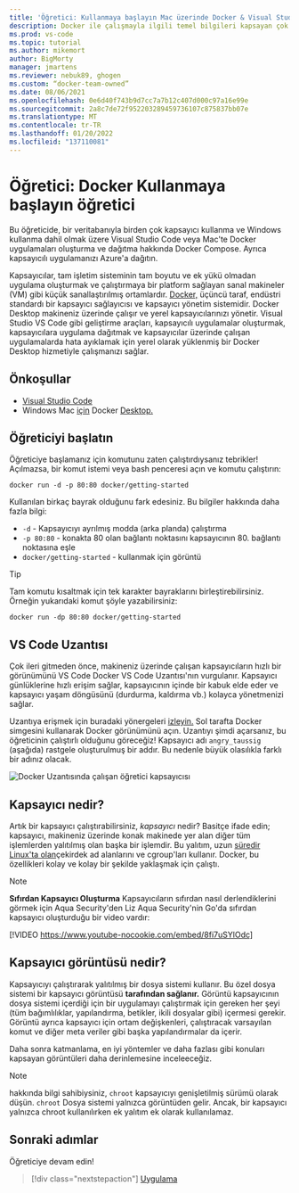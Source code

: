 ```yaml
---
title: 'Öğretici: Kullanmaya başlayın Mac üzerinde Docker & Visual Studio Code ile Windows oluşturma'
description: Docker ile çalışmayla ilgili temel bilgileri kapsayan çok adımlı bir öğretici Visual Studio Code.
ms.prod: vs-code
ms.topic: tutorial
ms.author: mikemort
author: BigMorty
manager: jmartens
ms.reviewer: nebuk89, ghogen
ms.custom: “docker-team-owned”
ms.date: 08/06/2021
ms.openlocfilehash: 0e6d40f743b9d7cc7a7b12c407d000c97a16e99e
ms.sourcegitcommit: 2a8c7de72f952203289459736107c875837bb07e
ms.translationtype: MT
ms.contentlocale: tr-TR
ms.lasthandoff: 01/20/2022
ms.locfileid: "137110081"
---
```

# <a name="tutorial-get-started-with-docker"></a>Öğretici: Docker Kullanmaya başlayın öğretici

Bu öğreticide, bir veritabanıyla birden çok kapsayıcı kullanma ve Windows kullanma dahil olmak üzere Visual Studio Code veya Mac'te Docker uygulamaları oluşturma ve dağıtma hakkında Docker Compose. Ayrıca kapsayıcılı uygulamanızı Azure'a dağıtın.

Kapsayıcılar, tam işletim sisteminin tam boyutu ve ek yükü olmadan uygulama oluşturmak ve çalıştırmaya bir platform sağlayan sanal makineler (VM) gibi küçük sanallaştırılmış ortamlardır. [Docker,](https://www.docker.com) üçüncü taraf, endüstri standardı bir kapsayıcı sağlayıcısı ve kapsayıcı yönetim sistemidir. Docker Desktop makineniz üzerinde çalışır ve yerel kapsayıcılarınızı yönetir. Visual Studio VS Code gibi geliştirme araçları, kapsayıcılı uygulamalar oluşturmak, kapsayıcılara uygulama dağıtmak ve kapsayıcılar üzerinde çalışan uygulamalarda hata ayıklamak için yerel olarak yüklenmiş bir Docker Desktop hizmetiyle çalışmanızı sağlar.

## <a name="prerequisites"></a>Önkoşullar

- [Visual Studio Code](https://code.visualstudio.com/download)
- Windows Mac [için](https://docs.docker.com/docker-for-windows/install/) Docker [Desktop.](https://docs.docker.com/docker-for-mac/install/)

## <a name="start-the-tutorial"></a>Öğreticiyi başlatın

Öğreticiye başlamanız için komutunu zaten çalıştırdıysanız tebrikler!  Açılmazsa, bir komut istemi veya bash penceresi açın ve komutu çalıştırın:

```cli
docker run -d -p 80:80 docker/getting-started
```

Kullanılan birkaç bayrak olduğunu fark edesiniz. Bu bilgiler hakkında daha fazla bilgi:

- `-d` - Kapsayıcıyı ayrılmış modda (arka planda) çalıştırma
- `-p 80:80` - konakta 80 olan bağlantı noktasını kapsayıcının 80. bağlantı noktasına eşle
- `docker/getting-started` - kullanmak için görüntü

> [!TIP]
> Tam komutu kısaltmak için tek karakter bayraklarını birleştirebilirsiniz.
> Örneğin yukarıdaki komut şöyle yazabilirsiniz:
>
> ```cli
> docker run -dp 80:80 docker/getting-started
> ```

## <a name="the-vs-code-extension"></a>VS Code Uzantısı

Çok ileri gitmeden önce, makineniz üzerinde çalışan kapsayıcıların hızlı bir görünümünü VS Code Docker VS Code Uzantısı'nın vurgulanır. Kapsayıcı günlüklerine hızlı erişim sağlar, kapsayıcının içinde bir kabuk elde eder ve kapsayıcı yaşam döngüsünü (durdurma, kaldırma vb.) kolayca yönetmenizi sağlar.

Uzantıya erişmek için buradaki yönergeleri [izleyin.](https://code.visualstudio.com/docs/containers/overview) Sol tarafta Docker simgesini kullanarak Docker görünümünü açın. Uzantıyı şimdi açarsanız, bu öğreticinin çalıştırlı olduğunu göreceğiz! Kapsayıcı adı `angry_taussig` (aşağıda) rastgele oluşturulmuş bir addır. Bu nedenle büyük olasılıkla farklı bir adınız olacak.

![Docker Uzantısında çalışan öğretici kapsayıcısı](media/vs-tutorial-in-extension.png)

## <a name="what-is-a-container"></a>Kapsayıcı nedir?

Artık bir kapsayıcı çalıştırabilirsiniz, *kapsayıcı* nedir? Basitçe ifade edin; kapsayıcı, makineniz üzerinde konak makinede yer alan diğer tüm işlemlerden yalıtılmış olan başka bir işlemdir. Bu yalıtım, uzun [süredir Linux'ta olan](https://medium.com/@saschagrunert/demystifying-containers-part-i-kernel-space-2c53d6979504)çekirdek ad alanlarını ve cgroup'ları kullanır. Docker, bu özellikleri kolay ve kolay bir şekilde yaklaşmak için çalıştı.

> [!NOTE]
> **Sıfırdan Kapsayıcı Oluşturma** Kapsayıcıların sıfırdan nasıl derlendiklerini görmek için Aqua Security'den Liz Aqua Security'nin Go'da sıfırdan kapsayıcı oluşturduğu bir video vardır:
>
> [!VIDEO https://www.youtube-nocookie.com/embed/8fi7uSYlOdc]

## <a name="what-is-a-container-image"></a>Kapsayıcı görüntüsü nedir?

Kapsayıcıyı çalıştırarak yalıtılmış bir dosya sistemi kullanır. Bu özel dosya sistemi bir kapsayıcı görüntüsü **tarafından sağlanır.** Görüntü kapsayıcının dosya sistemi içerdiği için bir uygulamayı çalıştırmak için gereken her şeyi (tüm bağımlılıklar, yapılandırma, betikler, ikili dosyalar gibi) içermesi gerekir. Görüntü ayrıca kapsayıcı için ortam değişkenleri, çalıştıracak varsayılan komut ve diğer meta veriler gibi başka yapılandırmalar da içerir.

Daha sonra katmanlama, en iyi yöntemler ve daha fazlası gibi konuları kapsayan görüntüleri daha derinlemesine inceleeceğiz.

> [!NOTE]
> hakkında bilgi sahibiysiniz, `chroot` kapsayıcıyı genişletilmiş sürümü olarak düşün. `chroot` Dosya sistemi yalnızca görüntüden gelir. Ancak, bir kapsayıcı yalnızca chroot kullanılırken ek yalıtım ek olarak kullanılamaz.

## <a name="next-steps"></a>Sonraki adımlar

Öğreticiye devam edin!

> [!div class="nextstepaction"]
> [Uygulama](your-application.md)
